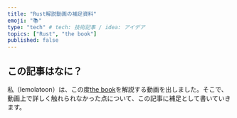 ```yaml
---
title: "Rust解説動画の補足資料"
emoji: "📚"
type: "tech" # tech: 技術記事 / idea: アイデア
topics: ["Rust", "the book"]
published: false
---
```


## この記事はなに？
私（lemolatoon）は、この度[the book](https://doc.rust-jp.rs/book-ja/)を解説する動画を出しました。そこで、動画上で詳しく触れられなかった点について、この記事に補足として書いていきます。